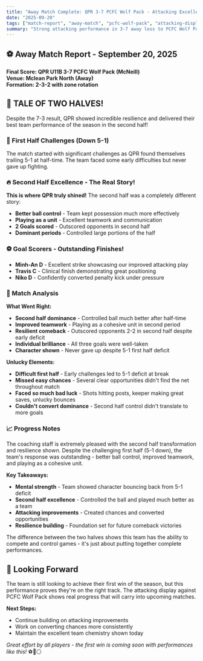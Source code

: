 ```yaml
---
title: "Away Match Complete: QPR 3-7 PCFC Wolf Pack - Attacking Excellence Shines!"
date: "2025-09-20"
tags: ["match-report", "away-match", "pcfc-wolf-pack", "attacking-display"]
summary: "Strong attacking performance in 3-7 away loss to PCFC Wolf Pack at Mclean Park North. Goals from Minh-An D, Travis C, and Niko D (penalty). Team showed excellent attacking play and improved teamwork despite unlucky finishing."
---
```


## ⚽ Away Match Report - September 20, 2025

**Final Score: QPR U11B 3-7 PCFC Wolf Pack (McNeill)**  
**Venue: Mclean Park North (Away)**  
**Formation: 2-3-2 with zone rotation**

## 🚀 TALE OF TWO HALVES!

Despite the 7-3 result, QPR showed incredible resilience and delivered their best team performance of the season in the second half!

### 😤 First Half Challenges (Down 5-1)

The match started with significant challenges as QPR found themselves trailing 5-1 at half-time. The team faced some early difficulties but never gave up fighting.

### 🔥 Second Half Excellence - The Real Story!

**This is where QPR truly shined!** The second half was a completely different story:
- **Better ball control** - Team kept possession much more effectively
- **Playing as a unit** - Excellent teamwork and communication
- **2 Goals scored** - Outscored opponents in second half
- **Dominant periods** - Controlled large portions of the half

### ⚽ Goal Scorers - Outstanding Finishes!

- **Minh-An D** - Excellent strike showcasing our improved attacking play
- **Travis C** - Clinical finish demonstrating great positioning  
- **Niko D** - Confidently converted penalty kick under pressure

### 🎯 Match Analysis

**What Went Right:**
- **Second half dominance** - Controlled ball much better after half-time
- **Improved teamwork** - Playing as a cohesive unit in second period
- **Resilient comeback** - Outscored opponents 2-2 in second half despite early deficit
- **Individual brilliance** - All three goals were well-taken
- **Character shown** - Never gave up despite 5-1 first half deficit

**Unlucky Elements:**
- **Difficult first half** - Early challenges led to 5-1 deficit at break
- **Missed easy chances** - Several clear opportunities didn't find the net throughout match
- **Faced so much bad luck** - Shots hitting posts, keeper making great saves, unlucky bounces
- **Couldn't convert dominance** - Second half control didn't translate to more goals

### 📈 Progress Notes

The coaching staff is extremely pleased with the second half transformation and resilience shown. Despite the challenging first half (5-1 down), the team's response was outstanding - better ball control, improved teamwork, and playing as a cohesive unit.

**Key Takeaways:**
- **Mental strength** - Team showed character bouncing back from 5-1 deficit
- **Second half excellence** - Controlled the ball and played much better as a team
- **Attacking improvements** - Created chances and converted opportunities
- **Resilience building** - Foundation set for future comeback victories

The difference between the two halves shows this team has the ability to compete and control games - it's just about putting together complete performances.

## 🔄 Looking Forward

The team is still looking to achieve their first win of the season, but this performance proves they're on the right track. The attacking display against PCFC Wolf Pack shows real progress that will carry into upcoming matches.

**Next Steps:**
- Continue building on attacking improvements
- Work on converting chances more consistently  
- Maintain the excellent team chemistry shown today

*Great effort by all players - the first win is coming soon with performances like this!* ⚽🔵⚪

